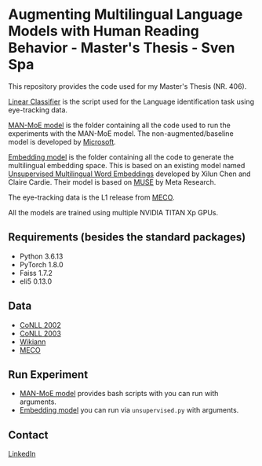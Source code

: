 # Augmenting Multilingual Language Models with Human Reading Behavior - Master's Thesis - Sven Spa

This repository provides the code used for my Master's Thesis (NR. 406).

[Linear Classifier](https://github.com/svenspa/Gaze_Multilingual_LMs/blob/master/linear_class.py) is the script used for the Language identification task using eye-tracking data.

[MAN-MoE model](https://github.com/svenspa/Gaze_Multilingual_LMs/tree/master/MAN_MoE_model) is the folder containing all the code used to run the experiments with the MAN-MoE model. The non-augmented/baseline model is developed by [Microsoft](https://github.com/svenspa/Multilingual-Model-Transfer).

[Embedding model](https://github.com/svenspa/Gaze_Multilingual_LMs/tree/master/embedding_model) is the folder containing all the code to generate the multilingual embedding space. This is based on an existing model named [Unsupervised Multilingual Word Embeddings](https://github.com/ccsasuke/umwe) developed by Xilun Chen and Claire Cardie. Their model is based on [MUSE](https://github.com/facebookresearch/MUSE) by Meta Research.

The eye-tracking data is the L1 release from [MECO](https://osf.io/3527a/).

All the models are trained using multiple NVIDIA TITAN Xp GPUs. 

## Requirements (besides the standard packages)

- Python 3.6.13
- PyTorch 1.8.0
- Faiss 1.7.2
- eli5 0.13.0

## Data
- [CoNLL 2002](https://www.clips.uantwerpen.be/conll2002/ner/)
- [CoNLL 2003](https://www.clips.uantwerpen.be/conll2003/ner/)
- [Wikiann](https://huggingface.co/datasets/wikiann)
- [MECO](https://osf.io/3527a/)

## Run Experiment
- [MAN-MoE model](https://github.com/svenspa/Gaze_Multilingual_LMs/tree/master/MAN_MoE_model) provides bash scripts with you can run with arguments.
- [Embedding model](https://github.com/svenspa/Gaze_Multilingual_LMs/tree/master/embedding_model) you can run via `unsupervised.py` with arguments.

## Contact
[LinkedIn](www.linkedin.com/in/sven-spa-1b4269b3)
